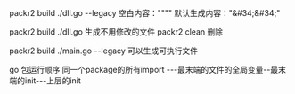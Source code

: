 packr2 build  ./dll.go --legacy
空白内容："\"\""
默认生成内容："\&#34;\&#34;"


packr2 build  ./dll.go 生成不用修改的文件
packr2 clean 删除


packr2 build  ./main.go --legacy 可以生成可执行文件


go 包运行顺序  同一个package的所有import ---最末端的文件的全局变量--最末端的init---上层的init